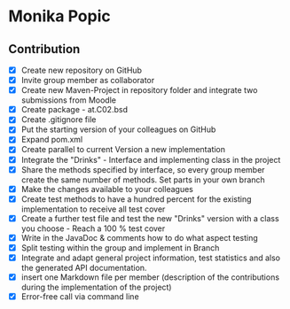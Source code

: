 # Monika Popic
## Contribution

- [x] Create new repository on GitHub
- [x] Invite group member as collaborator
- [x] Create new Maven-Project in repository folder and integrate two submissions from Moodle
- [x] Create package - at.C02.bsd
- [x] Create .gitignore file
- [x] Put the starting version of your colleagues on GitHub
- [x] Expand pom.xml
- [x] Create parallel to current Version a new implementation
- [x] Integrate the "Drinks" - Interface and implementing class in the project
- [x] Share the methods specified by interface, so every group member create the same number of methods. Set parts in your own branch
- [x] Make the changes available to your colleagues
- [x] Create test methods to have a hundred percent for the existing implementation to receive all test cover
- [x] Create a further test file and test the new "Drinks" version with a class you choose - Reach a 100 % test cover
- [x] Write in the JavaDoc & comments how to do what aspect testing
- [x] Split testing within the group and implement in Branch
- [x] Integrate and adapt general project information, test statistics and also the generated API documentation.
- [x] insert one Markdown file per member (description of the contributions during the implementation of the project)
- [x]  Error-free call via command line 